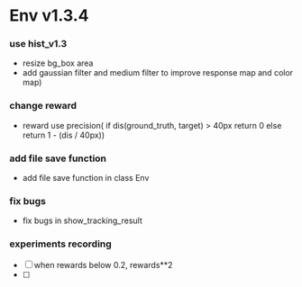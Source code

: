 # Env v1.3.4

### use hist_v1.3
* resize bg_box area 
* add gaussian filter and medium filter to improve response map and color map)

### change reward
* reward use precision( if dis(ground_truth, target) > 40px return 0 else return 1 - (dis / 40px))

### add file save function
* add file save function in class Env

### fix bugs
* fix bugs in show_tracking_result

### experiments recording
- [ ] when rewards below 0.2, rewards**2
- [ ] 